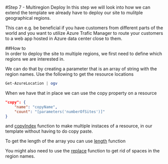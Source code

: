 #Step 7 - Multiregion Deploy
In this step we will look into how we can extend the template we already have to deploy our site to mulitple geographical regions. 

This can e.g. be beneficial if you have customers from different parts of the world and you want to utilize Azure Trafic Manager to route your customers to a web app hosted in Azure data center close to them.

##How to  
In order to deploy the site to multiple regions, we first need to define which regions we are interested in. 

We can do that by creating a parameter that is an array of string with the region names. Use the following to get the resource locations 
```PowerShell
Get-AzureLocation | ogv
```

When we have that in place we can use the copy property on a resource
```json
"copy": {
    "name": "copyName",
    "count": "[parameters('numberOfSites')]"
}
```
and [copyIndex](../../docs/arm-template-functions.md#copyindex) function to make multiple instaces of a resource, 
in our template without having to do copy paste. 

To get the length of the array you can use [length](../../docs/arm-template-functions.md#length) function

You might also need to use the [replace](../../docs/arm-template-functions.md#replace) function to get rid of spaces in the region names. 